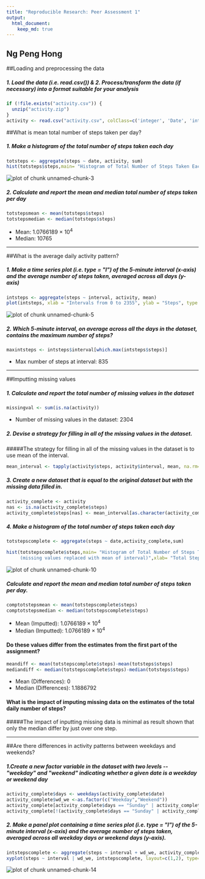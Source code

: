 ```yaml
---
title: "Reproducible Research: Peer Assessment 1"
output: 
  html_document:
    keep_md: true
---
```


## Ng Peng Hong


##Loading and preprocessing the data
##### 1. Load the data (i.e. read.csv()) & 2. Process/transform the data (if necessary) into a format suitable for your analysis

```r
if (!file.exists("activity.csv")) {
  unzip("activity.zip")
}
activity <- read.csv("activity.csv", colClass=c('integer', 'Date', 'integer'))
```

##What is mean total number of steps taken per day?
##### 1. Make a histogram of the total number of steps taken each day

```r
totsteps <- aggregate(steps ~ date, activity, sum)
hist(totsteps$steps,main= "Histogram of Total Number of Steps Taken Each Day",xlab= "Total Steps Each Day",col="Grey")
```

![plot of chunk unnamed-chunk-3](figure/unnamed-chunk-3-1.png) 

##### 2. Calculate and report the mean and median total number of steps taken per day

```r
totstepsmean <- mean(totsteps$steps)
totstepsmedian <- median(totsteps$steps)
```
* Mean: 1.0766189 &times; 10<sup>4</sup>
* Median:  10765

----
  
##What is the average daily activity pattern?
##### 1. Make a time series plot (i.e. type = "l") of the 5-minute interval (x-axis) and the average number of steps taken, averaged across all days (y-axis)

```r
intsteps <- aggregate(steps ~ interval, activity, mean)
plot(intsteps, xlab = "Intervals from 0 to 2355", ylab = "Steps", type = "l", main = "Mean Number of Steps by Interval",col="Blue")
```

![plot of chunk unnamed-chunk-5](figure/unnamed-chunk-5-1.png) 

##### 2. Which 5-minute interval, on average across all the days in the dataset, contains the maximum number of steps?

```r
maxintsteps <- intsteps$interval[which.max(intsteps$steps)]
```
* Max number of steps at interval: 835

----
  
##Imputting missing values
##### 1. Calculate and report the total number of missing values in the dataset 

```r
missingval <- sum(is.na(activity))
```

* Number of missing values in the dataset: 2304

##### 2. Devise a strategy for filling in all of the missing values in the dataset.
#####The strategy for filling in all of the missing values in the dataset is to use mean of the interval.

```r
mean_interval <- tapply(activity$steps, activity$interval, mean, na.rm=TRUE, simplify=TRUE)
```


##### 3. Create a new dataset that is equal to the original dataset but with the missing data filled in.

```r
activity_complete <- activity
nas <- is.na(activity_complete$steps)
activity_complete$steps[nas] <- mean_interval[as.character(activity_complete$interval[nas])]
```

##### 4. Make a histogram of the total number of steps taken each day 

```r
totstepscomplete <- aggregate(steps ~ date,activity_complete,sum)

hist(totstepscomplete$steps,main= "Histogram of Total Number of Steps Taken Each Day 
     (missing values replaced with mean of interval)",xlab= "Total Steps Each Day",col="Yellow")
```

![plot of chunk unnamed-chunk-10](figure/unnamed-chunk-10-1.png) 

##### Calculate and report the mean and median total number of steps taken per day.

```r
comptotstepsmean <- mean(totstepscomplete$steps)
comptotstepsmedian <- median(totstepscomplete$steps)
```

* Mean (Imputted): 1.0766189 &times; 10<sup>4</sup>
* Median (Imputted):  1.0766189 &times; 10<sup>4</sup>

#### Do these values differ from the estimates from the first part of the assignment?

```r
meandiff <- mean(totstepscomplete$steps)-mean(totsteps$steps)
mediandiff <- median(totstepscomplete$steps)-median(totsteps$steps)
```

* Mean (Differences): 0
* Median (Differences):  1.1886792

#### What is the impact of imputing missing data on the estimates of the total daily number of steps?
#####The impact of inputting missing data is minimal as result shown that only the median differ by just over one step.

----
  
##Are there differences in activity patterns between weekdays and weekends?
##### 1.Create a new factor variable in the dataset with two levels -- "weekday" and "weekend" indicating whether a given date is a weekday or weekend day

```r
activity_complete$days <- weekdays(activity_complete$date)
activity_complete$wd_we <-as.factor(c("Weekday","Weekend"))
activity_complete[activity_complete$days == "Sunday" | activity_complete$days == "Saturday" ,5]<- factor("Weekend")
activity_complete[!(activity_complete$days == "Sunday" | activity_complete$days == "Saturday"),5 ]<- factor("Weekday")
```

##### 2. Make a panel plot containing a time series plot (i.e. type = "l") of the 5-minute interval (x-axis) and the average number of steps taken, averaged across all weekday days or weekend days (y-axis).

```r
intstepscomplete <- aggregate(steps ~ interval + wd_we, activity_complete, mean)
xyplot(steps ~ interval | wd_we, intstepscomplete, layout=c(1,2), type='l')
```

![plot of chunk unnamed-chunk-14](figure/unnamed-chunk-14-1.png) 

